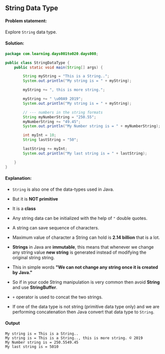 String Data Type
--

#### Problem statement:
Explore `String` data type.

#### Solution:
```java
package com.learning.days001to020.days008;

public class StringDataType {
    public static void main(String[] args) {

        String myString = "This is a String..";
        System.out.println("My string is = " + myString);

        myString += ", this is more string.";

        myString += " \u00A9 2019";
        System.out.println("My string is = " + myString);

        // --- numbers in the string formats
        String myNumberString = "250.55";
        myNumberString += "49.45";
        System.out.println("My Number string is = " + myNumberString);

        int myInt = 10;
        String lastString = "50";

        lastString += myInt;
        System.out.println("My last string is = " + lastString);

    }
}
```

#### Explanation:

- `String` is also one of the data-types used in Java.
- But it is **NOT primitive**
- It is a **class**
- Any string data can be initialized with the help of `"` double quotes.
- A string can save sequence of characters.
- Maximum value of character a String can hold is **2.14 billion** that is a lot.
- **Strings** in Java are **immutable**, this means that whenever we change any string value **new string** is generated instead of modifying the original string string.
- This in simple words **"We can not change any string once it is created by Java."**
- So if in your code String manipulation is very common then avoid **String** and use **StringBuffer**.

- `+` operator is used to concat the two strings.
- If one of the data type is not string (primitive data type only) and we are performing concatenation then Java convert that data type to `String`. 

  
 #### Output
 ```    
My string is = This is a String..
My string is = This is a String.., this is more string. © 2019
My Number string is = 250.5549.45
My last string is = 5010
```